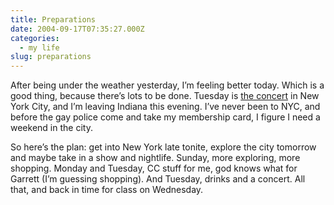 ```yaml
---
title: Preparations
date: 2004-09-17T07:35:27.000Z
categories:
  - my life
slug: preparations
---
```

After being under the weather yesterday, I’m feeling better today. Which is a good thing, because there’s lots to be done. Tuesday is [the concert][1]  in New York City, and I’m leaving Indiana this evening. I’ve never been to NYC, and before the gay police come and take my membership card, I figure I need a weekend in the city.

So here’s the plan: get into New York late tonite, explore the city tomorrow and maybe take in a show and nightlife. Sunday, more exploring, more shopping. Monday and Tuesday, CC stuff for me, god knows what for Garrett (I’m guessing shopping). And Tuesday, drinks and a concert. All that, and back in time for class on Wednesday.



 [1]: http://creativecommons.org/wired/
